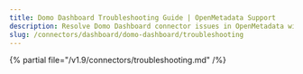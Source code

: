 ```yaml
---
title: Domo Dashboard Troubleshooting Guide | OpenMetadata Support
description: Resolve Domo Dashboard connector issues in OpenMetadata with expert troubleshooting guides, common error fixes, and step-by-step solutions.
slug: /connectors/dashboard/domo-dashboard/troubleshooting
---
```


{% partial file="/v1.9/connectors/troubleshooting.md" /%}

